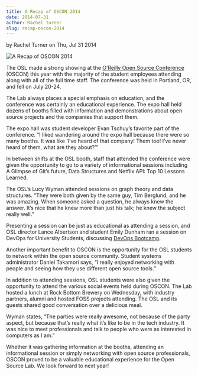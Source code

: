 ```yaml
---
title: A Recap of OSCON 2014
date: 2014-07-31
author: Rachel Turner
slug: recap-oscon-2014
---
```

by Rachel Turner on Thu, Jul 31 2014

![A Recap of OSCON 2014](/images/OSCON_blog_post_0.jpg#blog)

The OSL made a strong showing at the [O’Reilly Open Source Conference](http://www.oscon.com/oscon2014) (OSCON)
this year with the majority of the student employees attending along with all of
the full time staff. The conference was held in Portland, OR, and fell on July
20-24.

The Lab always places a special emphasis on education, and the conference was
certainly an educational experience. The expo hall held dozens of booths filled
with information and demonstrations about open source projects and the companies
that support them.

The expo hall was student developer Evan Tschuy’s favorite part of the
conference. “I liked wandering around the expo hall because there were so many
booths. It was like ‘I’ve heard of that company! Them too! I’ve never heard of
them, what are they about?’”

In between shifts at the OSL booth, staff that attended the conference were
given the opportunity to go to a variety of informational sessions including A
Glimpse of Git’s future, Data Structures and Netflix API: Top 10 Lessons
Learned.

The OSL’s Lucy Wyman attended sessions on graph theory and data structures.
“They were both given by the same guy, Tim Berglund, and he was amazing. When
someone asked a question, he always knew the answer. It’s nice that he knew more
than just his talk; he knew the subject really well.”

Presenting a session can be just as educational as attending a session, and OSL
director Lance Albertson and student Emily Dunham ran a session on DevOps for
University Students, discussing [DevOps Bootcamp](http://devopsbootcamp.osuosl.org).

Another important benefit to OSCON is the opportunity for the OSL students to
network within the open source community. Student systems administrator Daniel
Takamori says, “I really enjoyed networking with people and seeing how they use
different open source tools.”

In addition to attending sessions, OSL students were also given the opportunity
to attend the various social events held during OSCON. The Lab hosted a lunch at
Rock Bottom Brewery on Wednesday, with industry partners, alumni and hosted FOSS
projects attending. The OSL and its guests shared good conversation over a
delicious meal.

Wyman states, “The parties were really awesome, not because of the party aspect,
but because that’s really what it’s like to be in the tech industry. It was nice
to meet professionals and talk to people who were as interested in computers as
I am.”

Whether it was gathering information at the booths, attending an informational
session or simply networking with open source professionals, OSCON proved to be
a valuable educational experience for the Open Source Lab. We look forward to
next year!
